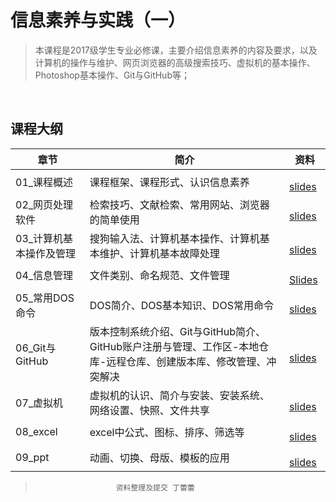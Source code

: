 # 信息素养与实践（一）


> 本课程是2017级学生专业必修课，主要介绍信息素养的内容及要求，以及计算机的操作与维护、网页浏览器的高级搜索技巧、虚拟机的基本操作、Photoshop基本操作、Git与GitHub等；

&nbsp;

## 课程大纲


| 章节 | 简介 | 资料 |
|-----|-----|-----|
|01_课程概述|课程框架、课程形式、认识信息素养|[<img src="https://raw.githubusercontent.com/TelerikAcademy/Common/master/icons/presentation.png" height="15" />slides](/ppt/01-course-verview.pptx)|
|02_网页处理软件|检索技巧、文献检索、常用网站、浏览器的简单使用|[<img src="https://raw.githubusercontent.com/TelerikAcademy/Common/master/icons/presentation.png" height="15" />slides](/ppt/02-web-browser-processes.ppt)|
|03_计算机基本操作及管理|搜狗输入法、计算机基本操作、计算机基本维护、计算机基本故障处理|[<img src="https://raw.githubusercontent.com/TelerikAcademy/Common/master/icons/presentation.png" height="15" />slides](/ppt/03-computer-operation-and-managerment.ppt)|
|04_信息管理|文件类别、命名规范、文件管理|[<img src="https://raw.githubusercontent.com/TelerikAcademy/Common/master/icons/presentation.png" height="15" />Slides](/ppt/04-information-management.ppt)|
|05_常用DOS命令|DOS简介、DOS基本知识、DOS常用命令|[<img src="https://raw.githubusercontent.com/TelerikAcademy/Common/master/icons/presentation.png" height="15" />slides](/ppt/05-DOS.pptx)|
|06_Git与GitHub|版本控制系统介绍、Git与GitHub简介、GitHub账户注册与管理、工作区-本地仓库-远程仓库、创建版本库、修改管理、冲突解决|[<img src="https://raw.githubusercontent.com/TelerikAcademy/Common/master/icons/presentation.png" height="15" />slides](/ppt/06-Github.pptx)|
|07_虚拟机|虚拟机的认识、简介与安装、安装系统、网络设置、快照、文件共享|[<img src="https://raw.githubusercontent.com/TelerikAcademy/Common/master/icons/presentation.png" height="15" />slides](/ppt/07-virtual-machine.pptx)|
|08_excel|excel中公式、图标、排序、筛选等|[<img src="https://raw.githubusercontent.com/TelerikAcademy/Common/master/icons/presentation.png" height="15" />slides](/ppt/08-Excel.ppt)|
|09_ppt|动画、切换、母版、模板的应用|[<img src="https://raw.githubusercontent.com/TelerikAcademy/Common/master/icons/presentation.png" height="15" />slides](/ppt/09-PPT.ppt)|

>						资料整理及提交 丁蕾蕾
